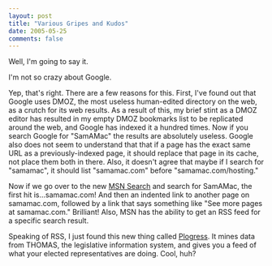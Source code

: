 ```yaml
---
layout: post
title: "Various Gripes and Kudos"
date: 2005-05-25
comments: false
---
```

Well, I'm going to say it.




I'm not so crazy about Google.




Yep, that's right. There are a few reasons for this. First, I've found out
that Google uses DMOZ, the most useless human-edited directory on the web, as
a crutch for its web results. As a result of this, my brief stint as a DMOZ
editor has resulted in my empty DMOZ bookmarks list to be replicated around
the web, and Google has indexed it a hundred times. Now if you search Google
for "SamAMac" the results are absolutely useless. Google also does not seem to
understand that that if a page has the exact same URL as a previously-indexed
page, it should replace that page in its cache, not place them both in there.
Also, it doesn't agree that maybe if I search for "samamac", it should list
"samamac.com" before "samamac.com/hosting."




Now if we go over to the new [MSN Search][0] and search for SamAMac, the first
hit is...samamac.com! And then an indented link to another page on
samamac.com, followed by a link that says something like "See more pages at
samamac.com." Brilliant! Also, MSN has the ability to get an RSS feed for a
specific search result.




Speaking of RSS, I just found this new thing called [Plogress][1]. It mines
data from THOMAS, the legislative information system, and gives you a feed of
what your elected representatives are doing. Cool, huh?



[0]: http://search.msn.com
[1]: http://www.plogress.com
